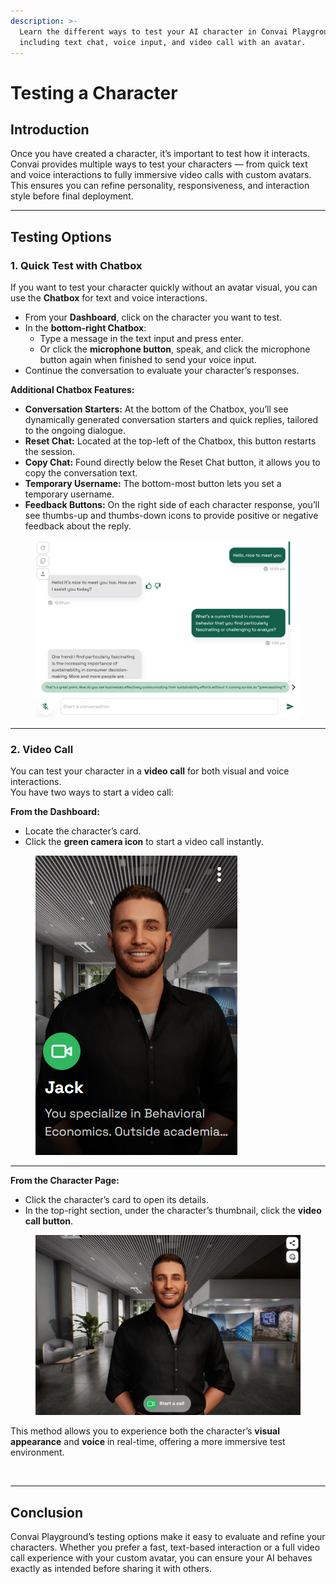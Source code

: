```yaml
---
description: >-
  Learn the different ways to test your AI character in Convai Playground,
  including text chat, voice input, and video call with an avatar.
---
```


# Testing a Character

## Introduction

Once you have created a character, it’s important to test how it interacts. Convai provides multiple ways to test your characters — from quick text and voice interactions to fully immersive video calls with custom avatars. This ensures you can refine personality, responsiveness, and interaction style before final deployment.

***

## Testing Options

### 1. Quick Test with Chatbox

If you want to test your character quickly without an avatar visual, you can use the **Chatbox** for text and voice interactions.

* From your **Dashboard**, click on the character you want to test.
* In the **bottom-right Chatbox**:
  * Type a message in the text input and press enter.
  * Or click the **microphone button**, speak, and click the microphone button again when finished to send your voice input.
* Continue the conversation to evaluate your character’s responses.

**Additional Chatbox Features:**

* **Conversation Starters:** At the bottom of the Chatbox, you’ll see dynamically generated conversation starters and quick replies, tailored to the ongoing dialogue.
* **Reset Chat:** Located at the top-left of the Chatbox, this button restarts the session.
* **Copy Chat:** Found directly below the Reset Chat button, it allows you to copy the conversation text.
* **Temporary Username:** The bottom-most button lets you set a temporary username.
* **Feedback Buttons:** On the right side of each character response, you’ll see thumbs-up and thumbs-down icons to provide positive or negative feedback about the reply.



<figure><img src="../../.gitbook/assets/image (8).png" alt=""><figcaption></figcaption></figure>

***

### **2. Video Call**

You can test your character in a **video call** for both visual and voice interactions.\
You have two ways to start a video call:

**From the Dashboard:**

* Locate the character’s card.
* Click the **green camera icon** to start a video call instantly.

<figure><img src="../../.gitbook/assets/Screenshot 2025-08-10 132012.png" alt=""><figcaption></figcaption></figure>

***

**From the Character Page:**

* Click the character’s card to open its details.
* In the top-right section, under the character’s thumbnail, click the **video call button**.

<figure><img src="../../.gitbook/assets/image (9).png" alt=""><figcaption></figcaption></figure>

This method allows you to experience both the character’s **visual appearance** and **voice** in real-time, offering a more immersive test environment.

<figure><img src="../../.gitbook/assets/Screenshot 2025-08-10 134216.png" alt=""><figcaption></figcaption></figure>

***

## Conclusion

Convai Playground’s testing options make it easy to evaluate and refine your characters. Whether you prefer a fast, text-based interaction or a full video call experience with your custom avatar, you can ensure your AI behaves exactly as intended before sharing it with others.
